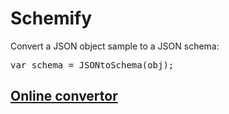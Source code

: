 # Schemify

Convert a JSON object sample to a JSON schema:

<pre>var schema = JSONtoSchema(obj);</pre>

<a href="https://sachi-d.github.io/myApps/Schemify/" target="blank"><h2> Online convertor</h2></a>

